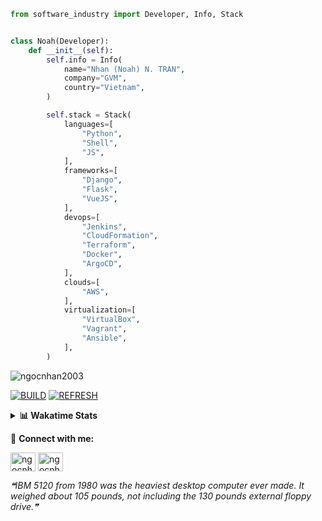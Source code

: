 ```python
from software_industry import Developer, Info, Stack


class Noah(Developer):
    def __init__(self):
        self.info = Info(
            name="Nhan (Noah) N. TRAN",
            company="GVM",
            country="Vietnam",
        )

        self.stack = Stack(
            languages=[
                "Python",
                "Shell",
                "JS",
            ],
            frameworks=[
                "Django",
                "Flask",
                "VueJS",
            ],
            devops=[
                "Jenkins",
                "CloudFormation",
                "Terraform",
                "Docker",
                "ArgoCD",
            ],
            clouds=[
                "AWS",
            ],
            virtualization=[
                "VirtualBox",
                "Vagrant",
                "Ansible",
            ],
        )
```
<img src="https://komarev.com/ghpvc/?username=ngocnhan2003&label=Profile%20views&color=0e75b6&style=flat" alt="ngocnhan2003" /> 

[![BUILD](https://github.com/ngocnhan2003/ngocnhan2003/actions/workflows/001_build.yml/badge.svg)](https://github.com/ngocnhan2003/ngocnhan2003/actions/workflows/001_build.yml)
[![REFRESH](https://github.com/ngocnhan2003/ngocnhan2003/actions/workflows/002_refresh.yml/badge.svg)](https://github.com/ngocnhan2003/ngocnhan2003/actions/workflows/002_refresh.yml)

<details> 
  <summary><b>📊 Wakatime Stats</b></summary>
  <br>
  
<!--START_SECTION:waka-->
![Code Time](http://img.shields.io/badge/Code%20Time-664%20hrs%201%20min-blue)

**I'm an Early 🐤** 

```text
🌞 Morning    95 commits     ███████░░░░░░░░░░░░░░░░░░   27.7% 
🌆 Daytime    91 commits     ██████░░░░░░░░░░░░░░░░░░░   26.53% 
🌃 Evening    118 commits    ████████░░░░░░░░░░░░░░░░░   34.4% 
🌙 Night      39 commits     ██░░░░░░░░░░░░░░░░░░░░░░░   11.37%

```
📅 **I'm Most Productive on Wednesday** 

```text
Monday       76 commits     █████░░░░░░░░░░░░░░░░░░░░   22.16% 
Tuesday      28 commits     ██░░░░░░░░░░░░░░░░░░░░░░░   8.16% 
Wednesday    124 commits    █████████░░░░░░░░░░░░░░░░   36.15% 
Thursday     5 commits      ░░░░░░░░░░░░░░░░░░░░░░░░░   1.46% 
Friday       4 commits      ░░░░░░░░░░░░░░░░░░░░░░░░░   1.17% 
Saturday     51 commits     ███░░░░░░░░░░░░░░░░░░░░░░   14.87% 
Sunday       55 commits     ████░░░░░░░░░░░░░░░░░░░░░   16.03%

```


📊 **This Week I Spent My Time On** 

```text
⌚︎ Time Zone: Asia/Ho_Chi_Minh

💬 Programming Languages: 
No Activity Tracked This Week

🔥 Editors: 
No Activity Tracked This Week

💻 Operating System: 
No Activity Tracked This Week

```

**I Mostly Code in Python** 

```text
Python                   14 repos            ███████████░░░░░░░░░░░░░░   43.75% 
JavaScript               6 repos             ████░░░░░░░░░░░░░░░░░░░░░   18.75% 
TypeScript               2 repos             █░░░░░░░░░░░░░░░░░░░░░░░░   6.25% 
Kotlin                   2 repos             █░░░░░░░░░░░░░░░░░░░░░░░░   6.25% 
Vue                      2 repos             █░░░░░░░░░░░░░░░░░░░░░░░░   6.25%

```



 Last Updated on 25/01/2023 17:28:03 UTC+7
<!--END_SECTION:waka-->
</details>

🔗 **Connect with me:**

<a href="https://linkedin.com/in/ngocnhan2003" target="blank"><img align="center" src="https://raw.githubusercontent.com/rahuldkjain/github-profile-readme-generator/master/src/images/icons/Social/linked-in-alt.svg" alt="ngocnhan2003" height="30" width="40" /></a>
<a href="https://instagram.com/ngocnhan2003" target="blank"><img align="center" src="https://raw.githubusercontent.com/rahuldkjain/github-profile-readme-generator/master/src/images/icons/Social/instagram.svg" alt="ngocnhan2003" height="30" width="40" /></a>


<!--STARTS_HERE_QUOTE_README-->
<i>❝IBM 5120 from 1980 was the heaviest desktop computer ever made. It weighed about 105 pounds, not including the 130 pounds external floppy drive.❞</i>
<!--ENDS_HERE_QUOTE_README-->

